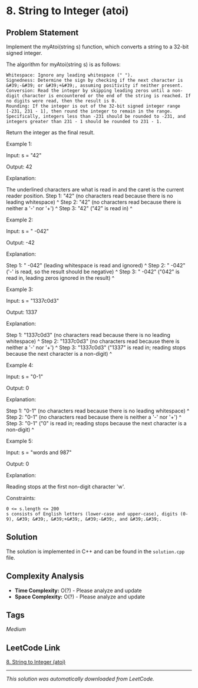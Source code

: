 # 8. String to Integer (atoi)

## Problem Statement

Implement the myAtoi(string s) function, which converts a string to a 32-bit signed integer.

The algorithm for myAtoi(string s) is as follows:

	Whitespace: Ignore any leading whitespace (" ").
	Signedness: Determine the sign by checking if the next character is &#39;-&#39; or &#39;+&#39;, assuming positivity if neither present.
	Conversion: Read the integer by skipping leading zeros until a non-digit character is encountered or the end of the string is reached. If no digits were read, then the result is 0.
	Rounding: If the integer is out of the 32-bit signed integer range [-231, 231 - 1], then round the integer to remain in the range. Specifically, integers less than -231 should be rounded to -231, and integers greater than 231 - 1 should be rounded to 231 - 1.

Return the integer as the final result.

Example 1:

Input: s = "42"

Output: 42

Explanation:

The underlined characters are what is read in and the caret is the current reader position.
Step 1: "42" (no characters read because there is no leading whitespace)
         ^
Step 2: "42" (no characters read because there is neither a &#39;-&#39; nor &#39;+&#39;)
         ^
Step 3: "42" ("42" is read in)
           ^

Example 2:

Input: s = " -042"

Output: -42

Explanation:

Step 1: "   -042" (leading whitespace is read and ignored)
            ^
Step 2: "   -042" (&#39;-&#39; is read, so the result should be negative)
             ^
Step 3: "   -042" ("042" is read in, leading zeros ignored in the result)
               ^

Example 3:

Input: s = "1337c0d3"

Output: 1337

Explanation:

Step 1: "1337c0d3" (no characters read because there is no leading whitespace)
         ^
Step 2: "1337c0d3" (no characters read because there is neither a &#39;-&#39; nor &#39;+&#39;)
         ^
Step 3: "1337c0d3" ("1337" is read in; reading stops because the next character is a non-digit)
             ^

Example 4:

Input: s = "0-1"

Output: 0

Explanation:

Step 1: "0-1" (no characters read because there is no leading whitespace)
         ^
Step 2: "0-1" (no characters read because there is neither a &#39;-&#39; nor &#39;+&#39;)
         ^
Step 3: "0-1" ("0" is read in; reading stops because the next character is a non-digit)
          ^

Example 5:

Input: s = "words and 987"

Output: 0

Explanation:

Reading stops at the first non-digit character &#39;w&#39;.

Constraints:

	0 <= s.length <= 200
	s consists of English letters (lower-case and upper-case), digits (0-9), &#39; &#39;, &#39;+&#39;, &#39;-&#39;, and &#39;.&#39;.

## Solution

The solution is implemented in C++ and can be found in the `solution.cpp` file.

## Complexity Analysis

- **Time Complexity:** O(?) - Please analyze and update
- **Space Complexity:** O(?) - Please analyze and update

## Tags

*Medium*

## LeetCode Link

[8. String to Integer (atoi)](https://leetcode.com/problems/string-to-integer-atoi/)

---

*This solution was automatically downloaded from LeetCode.*
